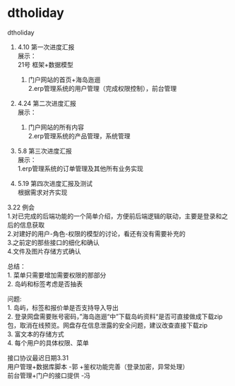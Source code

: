 # dtholiday
dtholiday



1. 4.10 第一次进度汇报  
   展示：  
   21号 框架+数据模型  
    1. 门户网站的首页+海岛迤逦  
    2.erp管理系统的用户管理（完成权限控制），前台管理  

2. 4.24 第二次进度汇报  
    展示：  
    1. 门户网站的所有内容  
    2.erp管理系统的产品管理，系统管理  

3. 5.8 第三次进度汇报  
    展示：  
    1.erp管理系统的订单管理及其他所有业务实现  

4. 5.19 第四次进度汇报及测试  
    根据需求对齐实现  

3.22 例会  
1.对已完成的后端功能的一个简单介绍，方便前后端逻辑的联动，主要是登录和之后的信息获取  
2.对建好的用户-角色-权限的模型的讨论，看还有没有需要补充的  
3.之前定的那些接口的细化和确认  
4.文件及图片存储方式确认  

总结：  
	1. 菜单只需要增加需要权限的那部分  
	2. 岛屿和标签考虑是否抽表  

问题:  
	1. 岛屿，标签和报价单是否支持导入导出  
	2. 登录网盘需要账号密码，”海岛迤逦“中”下载岛屿资料“是否可直接做成下载zip包，取消在线预览。网盘存在信息泄露的安全问题，建议改查直接下载zip  
	3. 富文本的存储方式  
	4. 每个用户的具体权限、菜单  

接口协议最迟日期3.31  
用户管理+数据库脚本 -郭 +鉴权功能完善（登录加密，异常处理）  
前台管理+门户的接口提供  -冯  